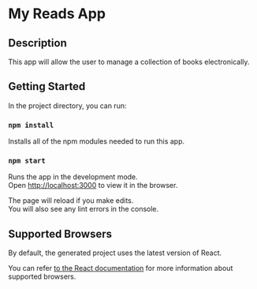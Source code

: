 # My Reads App

## Description

This app will allow the user to manage a collection of books electronically.

## Getting Started

In the project directory, you can run:
### `npm install`

Installs all of the npm modules needed to run this app.

### `npm start`

Runs the app in the development mode.<br>
Open [http://localhost:3000](http://localhost:3000) to view it in the browser.

The page will reload if you make edits.<br>
You will also see any lint errors in the console.

## Supported Browsers

By default, the generated project uses the latest version of React.

You can refer [to the React documentation](https://reactjs.org/docs/react-dom.html#browser-support) for more information about supported browsers.
